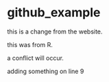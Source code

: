 # github_example
this is a change from the website.

this was from R.

a conflict will occur.


adding something on line 9